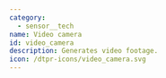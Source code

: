 ```yaml
---
category:
  - sensor__tech
name: Video camera
id: video_camera
description: Generates video footage.
icon: /dtpr-icons/video_camera.svg
---
```


